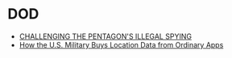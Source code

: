 # DOD
- [CHALLENGING THE PENTAGON'S ILLEGAL SPYING](https://www.aclu.org/other/challenging-pentagons-illegal-spying)
- [How the U.S. Military Buys Location Data from Ordinary Apps](https://www.vice.com/en/article/jgqm5x/us-military-location-data-xmode-locate-x)

